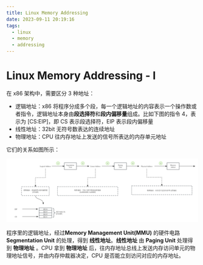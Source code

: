 ```yaml
---
title: Linux Memory Addressing
date: 2023-09-11 20:19:16
tags:
  - linux
  - memory
  - addressing
---
```


# Linux Memory Addressing - I

在 x86 架构中，需要区分 3 种地址：

- 逻辑地址：x86 将程序分成多个段，每一个逻辑地址的内容表示一个操作数或者指令，逻辑地址本身由**段选择符**和**段内偏移量**组成。比如下图的指令 4，表示为 [CS:EIP]，即 CS 表示段选择符，EIP 表示段内偏移量
- 线性地址：32bit 无符号数表达的连续地址
- 物理地址：CPU 往内存地址上发送的信号所表达的内存单元地址

它们的关系如图所示：

<!--more-->

![lma-1](https://github.com/hailingu/hailingu.github.io/blob/master/images/lma-1.png?raw=true)

程序里的逻辑地址，经过**Memory Management Unit(MMU)** 的硬件电路 **Segmentation Unit** 的处理，得到 **线性地址**。**线性地址** 由 **Paging Unit** 处理得到 **物理地址** 。CPU 拿到 **物理地址** 后，往内存地址总线上发送内存访问单元的物理地址信号，并由内存仲裁器决定，CPU 是否能立刻访问对应的内存地址。

